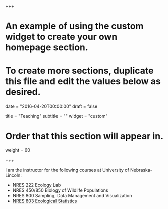 +++
# An example of using the custom widget to create your own homepage section.
# To create more sections, duplicate this file and edit the values below as desired.

date = "2016-04-20T00:00:00"
draft = false

title = "Teaching"
subtitle = ""
widget = "custom"

# Order that this section will appear in.
weight = 60

+++

I am the instructor for the following courses at University of Nebraska-Lincoln:

- NRES 222 Ecology Lab
- NRES 450/850 Biology of Wildlife Populations
- NRES 800 Sampling, Data Management and Visualization
- [NRES 803 Ecological Statistics][nres803]

[nres803]: /classes/NRES803/